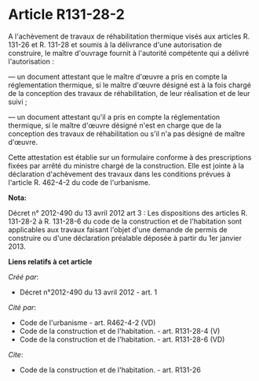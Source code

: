 # Article R131-28-2

A l'achèvement de travaux de réhabilitation thermique visés aux articles R. 131-26 et R. 131-28 et soumis à la délivrance
d'une autorisation de construire, le maître d'ouvrage fournit à l'autorité compétente qui a délivré l'autorisation : 

― un document attestant que le maître d'œuvre a pris en compte la réglementation thermique, si le maître d'œuvre désigné est
à la fois chargé de la conception des travaux de réhabilitation, de leur réalisation et de leur suivi ; 

― un document attestant qu'il a pris en compte la réglementation thermique, si le maître d'œuvre désigné n'est en charge que
de la conception des travaux de réhabilitation ou s'il n'a pas désigné de maître d'œuvre. 

Cette attestation est établie sur un formulaire conforme à des prescriptions fixées par arrêté du ministre chargé de la
construction. Elle est jointe à la déclaration d'achèvement des travaux dans les conditions prévues à l'article R. 462-4-2 du
code de l'urbanisme.

**Nota:**

Décret n° 2012-490 du 13 avril 2012 art 3 : Les dispositions des articles R. 131-28-2 à R. 131-28-6 du code de la
construction et de l'habitation sont applicables aux travaux faisant l'objet d'une demande de permis de construire ou d'une
déclaration préalable déposée à partir du 1er janvier 2013.

**Liens relatifs à cet article**

_Créé par_:

  - Décret n°2012-490 du 13 avril 2012 - art. 1

_Cité par_:

  - Code de l'urbanisme - art. R462-4-2 (VD)
  - Code de la construction et de l'habitation. - art. R131-28-4 (V)
  - Code de la construction et de l'habitation. - art. R131-28-6 (VD)

_Cite_:

  - Code de la construction et de l'habitation. - art. R131-26
